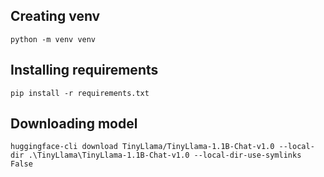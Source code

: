 ## Creating venv
`python -m venv venv`

## Installing requirements
`pip install -r requirements.txt`

## Downloading model
`huggingface-cli download TinyLlama/TinyLlama-1.1B-Chat-v1.0 --local-dir .\TinyLlama\TinyLlama-1.1B-Chat-v1.0 --local-dir-use-symlinks False`